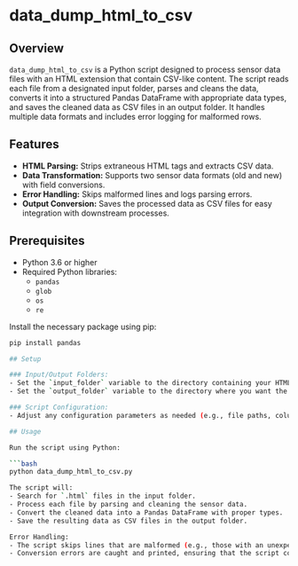 # data_dump_html_to_csv

## Overview

`data_dump_html_to_csv` is a Python script designed to process sensor data files with an HTML extension that contain CSV-like content. The script reads each file from a designated input folder, parses and cleans the data, converts it into a structured Pandas DataFrame with appropriate data types, and saves the cleaned data as CSV files in an output folder. It handles multiple data formats and includes error logging for malformed rows.

## Features

- **HTML Parsing:** Strips extraneous HTML tags and extracts CSV data.
- **Data Transformation:** Supports two sensor data formats (old and new) with field conversions.
- **Error Handling:** Skips malformed lines and logs parsing errors.
- **Output Conversion:** Saves the processed data as CSV files for easy integration with downstream processes.

## Prerequisites

- Python 3.6 or higher
- Required Python libraries:
  - `pandas`
  - `glob`
  - `os`
  - `re`

Install the necessary package using pip:

```bash
pip install pandas

## Setup

### Input/Output Folders:
- Set the `input_folder` variable to the directory containing your HTML sensor data files.
- Set the `output_folder` variable to the directory where you want the converted CSV files to be saved.

### Script Configuration:
- Adjust any configuration parameters as needed (e.g., file paths, column data types) directly in the script.

## Usage

Run the script using Python:

```bash
python data_dump_html_to_csv.py

The script will:
- Search for `.html` files in the input folder.
- Process each file by parsing and cleaning the sensor data.
- Convert the cleaned data into a Pandas DataFrame with proper types.
- Save the resulting data as CSV files in the output folder.

Error Handling:
- The script skips lines that are malformed (e.g., those with an unexpected number of columns) and logs these occurrences.
- Conversion errors are caught and printed, ensuring that the script continues processing other rows/files.
